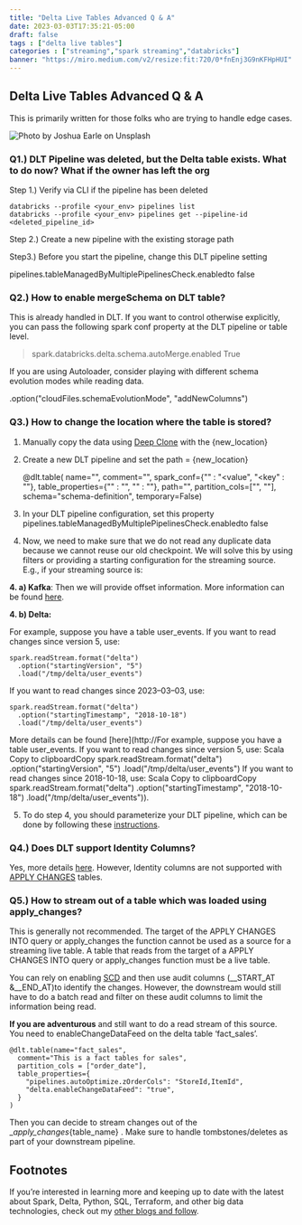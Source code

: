 ```yaml
---
title: "Delta Live Tables Advanced Q & A"
date: 2023-03-03T17:35:21-05:00
draft: false
tags : ["delta live tables"]
categories : ["streaming","spark streaming","databricks"]
banner: "https://miro.medium.com/v2/resize:fit:720/0*fnEnj3G9nKFHpHUI"
---
```



## Delta Live Tables Advanced Q & A

This is primarily written for those folks who are trying to handle edge cases.

![Photo by [Joshua Earle](https://unsplash.com/@joshuaearle?utm_source=medium&utm_medium=referral) on [Unsplash](https://unsplash.com?utm_source=medium&utm_medium=referral)](https://cdn-images-1.medium.com/max/6000/0*fnEnj3G9nKFHpHUI)

### **Q1.) DLT Pipeline was deleted, but the Delta table exists. What to do now? What if the owner has left the org**

Step 1.) Verify via CLI if the pipeline has been deleted

    databricks --profile <your_env> pipelines list
    databricks --profile <your_env> pipelines get --pipeline-id <deleted_pipeline_id>

Step 2.) Create a new pipeline with the existing storage path

Step3.) Before you start the pipeline, change this DLT pipeline setting

pipelines.tableManagedByMultiplePipelinesCheck.enabledto false

### **Q2.) How to enable mergeSchema on DLT table?**

This is already handled in DLT. If you want to control otherwise explicitly, you can pass the following spark conf property at the DLT pipeline or table level.
>  spark.databricks.delta.schema.autoMerge.enabled True

If you are using Autoloader, consider playing with different schema evolution modes while reading data.

.option("cloudFiles.schemaEvolutionMode", "addNewColumns")

### Q3.) How to change the location where the table is stored?

 1. Manually copy the data using [Deep Clone](https://docs.databricks.com/optimizations/clone.html) with the {new_location}

 2. Create a new DLT pipeline and set the path = {new_location}

    @dlt.table(
      name="<name>",
      comment="<comment>",
      spark_conf={"<key>" : "<value", "<key" : "<value>"},
      table_properties={"<key>" : "<value>", "<key>" : "<value>"},
      path="<storage-location-path>",
      partition_cols=["<partition-column>", "<partition-column>"],
      schema="schema-definition",
      temporary=False)

3. In your DLT pipeline configuration, set this property pipelines.tableManagedByMultiplePipelinesCheck.enabledto false

4. Now, we need to make sure that we do not read any duplicate data because we cannot reuse our old checkpoint. We will solve this by using filters or providing a starting configuration for the streaming source. E.g., if your streaming source is:

**4. a) Kafka**: Then we will provide offset information. More information can be found [here](https://canadiandataguy.medium.com/how-to-upgrade-your-spark-stream-application-with-a-new-checkpoint-4dce7fa2cd96).

**4. b) Delta:**

For example, suppose you have a table user_events. If you want to read changes since version 5, use:

    spark.readStream.format("delta")
      .option("startingVersion", "5")
      .load("/tmp/delta/user_events")

If you want to read changes since 2023–03–03, use:

    spark.readStream.format("delta")
      .option("startingTimestamp", "2018-10-18")
      .load("/tmp/delta/user_events")

More details can be found [here](http://For example, suppose you have a table user_events. If you want to read changes since version 5, use:  Scala Copy to clipboardCopy spark.readStream.format("delta")   .option("startingVersion", "5")   .load("/tmp/delta/user_events") If you want to read changes since 2018-10-18, use:  Scala Copy to clipboardCopy spark.readStream.format("delta")   .option("startingTimestamp", "2018-10-18")   .load("/tmp/delta/user_events")).

5. To do step 4, you should parameterize your DLT pipeline, which can be done by following these [instructions](https://medium.com/towardsdev/how-to-parameterize-delta-live-tables-and-import-reusable-functions-1994156db7fb).

### Q4.) Does DLT support Identity Columns?

Yes, more details [here](https://docs.databricks.com/workflows/delta-live-tables/delta-live-tables-faqs-issues.html#how-do-i-use-identity-columns-when-creating-live-tables-with-sql). However, Identity columns are not supported with [APPLY CHANGES](https://docs.databricks.com/workflows/delta-live-tables/delta-live-tables-cdc.html) tables.

### Q5.) How to stream out of a table which was loaded using apply_changes?

This is generally not recommended. The target of the APPLY CHANGES INTO query or apply_changes the function cannot be used as a source for a streaming live table. A table that reads from the target of a APPLY CHANGES INTO query or apply_changes function must be a live table.

You can rely on enabling [SCD](https://docs.databricks.com/workflows/delta-live-tables/delta-live-tables-cdc.html) and then use audit columns (__START_AT &__END_AT)to identify the changes. However, the downstream would still have to do a batch read and filter on these audit columns to limit the information being read.

**If you are adventurous** and still want to do a read stream of this source. You need to enableChangeDataFeed on the delta table ‘fact_sales’.

    @dlt.table(name="fact_sales",
      comment="This is a fact tables for sales",
      partition_cols = ["order_date"],
      table_properties={
        "pipelines.autoOptimize.zOrderCols": "StoreId,ItemId",
        "delta.enableChangeDataFeed": "true",
      }
    )

Then you can decide to stream changes out of the __apply_changes_{table_name} . Make sure to handle tombstones/deletes as part of your downstream pipeline.


## Footnotes

If you’re interested in learning more and keeping up to date with the latest about Spark, Delta, Python, SQL, Terraform, and other big data technologies, check out my [other blogs and follow](https://canadiandataguy.medium.com/).

